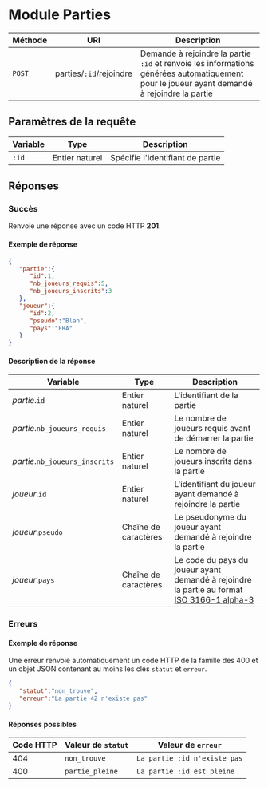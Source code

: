 # Module Parties

Méthode | URI | Description
------------- | ------------- | -------------
`POST`  | parties/`:id`/rejoindre | Demande à rejoindre la partie `:id` et renvoie les informations générées automatiquement pour le joueur ayant demandé à rejoindre la partie

## Paramètres de la requête
Variable | Type | Description
------------- | ------------- | -------------
`:id`  | Entier naturel | Spécifie l'identifiant de partie

## Réponses
### Succès
Renvoie une réponse avec un code HTTP **201**.

#### Exemple de réponse
```json
{
   "partie":{
      "id":1,
      "nb_joueurs_requis":5,
      "nb_joueurs_inscrits":3
   },
   "joueur":{
      "id":2,
      "pseudo":"Blah",
      "pays":"FRA"
   }
}
```
#### Description de la réponse
Variable | Type | Description
------------- | ------------- | -------------
*partie*.`id`  | Entier naturel | L'identifiant de la partie
*partie*.`nb_joueurs_requis`  | Entier naturel | Le nombre de joueurs requis avant de démarrer la partie
*partie*.`nb_joueurs_inscrits`  | Entier naturel | Le nombre de joueurs inscrits dans la partie
*joueur*.`id`  | Entier naturel | L'identifiant du joueur ayant demandé à rejoindre la partie
*joueur*.`pseudo`  | Chaîne de caractères | Le pseudonyme du joueur ayant demandé à rejoindre la partie
*joueur*.`pays`  | Chaîne de caractères | Le code du pays du joueur ayant demandé à rejoindre la partie au format [ISO 3166-1 alpha-3](http://en.wikipedia.org/wiki/ISO_3166-1_alpha-3)

### Erreurs
#### Exemple de réponse
Une erreur renvoie automatiquement un code HTTP de la famille des 400 et un objet JSON contenant au moins les clés `statut` et `erreur`.
```json
{
   "statut":"non_trouve",
   "erreur":"La partie 42 n'existe pas"
}
```

#### Réponses possibles
Code HTTP | Valeur de `statut` | Valeur de `erreur`
------------- | ------------- | -------------
404  | `non_trouve` | `La partie :id n'existe pas`
400  | `partie_pleine` | `La partie :id est pleine`